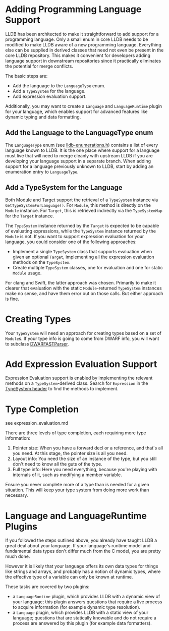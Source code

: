# Adding Programming Language Support

LLDB has been architected to make it straightforward to add support for a
programming language. Only a small enum in core LLDB needs to be modified to
make LLDB aware of a new programming language. Everything else can be supplied
in derived classes that need not even be present in the core LLDB repository.
This makes it convenient for developers adding language support in downstream
repositories since it practically eliminates the potential for merge conflicts.

The basic steps are:
* Add the language to the `LanguageType` enum.
* Add a `TypeSystem` for the language.
* Add expression evaluation support.

Additionally, you may want to create a `Language` and `LanguageRuntime` plugin
for your language, which enables support for advanced features like dynamic
typing and data formatting.

## Add the Language to the LanguageType enum

The `LanguageType` enum
(see [lldb-enumerations.h](https://github.com/llvm/llvm-project/blob/main/lldb/include/lldb/lldb-enumerations.h))
contains a list of every language known to LLDB. It is the one place where
support for a language must live that will need to merge cleanly with upstream
LLDB if you are developing your language support in a separate branch. When
adding support for a language previously unknown to LLDB, start by adding an
enumeration entry to `LanguageType`.

## Add a TypeSystem for the Language

Both [Module](https://github.com/llvm/llvm-project/blob/main/lldb/include/lldb/Core/Module.h)
and [Target](https://github.com/llvm/llvm-project/blob/main/lldb/include/lldb/Target/Target.h)
support the retrieval of a `TypeSystem` instance via `GetTypeSystemForLanguage()`.
For `Module`, this method is directly on the `Module` instance. For `Target`,
this is retrieved indirectly via the `TypeSystemMap` for the `Target` instance.

The `TypeSystem` instance returned by the `Target` is expected to be capable of
evaluating expressions, while the `TypeSystem` instance returned by the `Module`
is not. If you want to support expression evaluation for your language, you could
consider one of the following approaches:
* Implement a single `TypeSystem` class that supports evaluation when given an
  optional `Target`, implementing all the expression evaluation methods on the
  `TypeSystem`.
* Create multiple `TypeSystem` classes, one for evaluation and one for static
  `Module` usage.

For clang and Swift, the latter approach was chosen. Primarily to make it
clearer that evaluation with the static `Module`-returned `TypeSystem` instances
make no sense, and have them error out on those calls. But either approach is
fine.

# Creating Types

Your `TypeSystem` will need an approach for creating types based on a set of
`Module`s. If your type info is going to come from DWARF info, you will want to
subclass [DWARFASTParser](https://github.com/llvm/llvm-project/blob/main/lldb/source/Plugins/SymbolFile/DWARF/DWARFASTParser.h).


# Add Expression Evaluation Support

Expression Evaluation support is enabled by implementing the relevant methods on
a `TypeSystem`-derived class. Search for `Expression` in the
[TypeSystem header](https://github.com/llvm/llvm-project/blob/main/lldb/include/lldb/Symbol/TypeSystem.h)
to find the methods to implement.

# Type Completion

see expression_evaluation.md

There are three levels of type completion, each requiring more type information:
1. Pointer size: When you have a forward decl or a reference, and that's all you
  need. At this stage, the pointer size is all you need.
2. Layout info: You need the size of an instance of the type, but you still don't
  need to know all the guts of the type.
3. Full type info: Here you need everything, because you're playing with
  internals of it, such as modifying a member variable.

Ensure you never complete more of a type than is needed for a given situation.
This will keep your type system from doing more work than necessary.

# Language and LanguageRuntime Plugins

If you followed the steps outlined above, you already have taught LLDB a great
deal about your language. If your language's runtime model and fundamental data
types don't differ much from the C model, you are pretty much done.

However it is likely that your language offers its own data types for things
like strings and arrays, and probably has a notion of dynamic types, where the
effective type of a variable can only be known at runtime.

These tasks are covered by two plugins:
* a `LanguageRuntime` plugin, which provides LLDB with a dynamic view of your
  language; this plugin answers questions that require a live process to acquire
  information (for example dynamic type resolution).
* a `Language` plugin, which provides LLDB with a static view of your language;
  questions that are statically knowable and do not require a process are
  answered by this plugin (for example data formatters).
